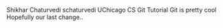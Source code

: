 Shikhar Chaturvedi schaturvedi 
UChicago CS Git Tutorial 
Git is pretty cool 
Hopefully our last change..
